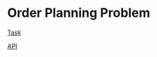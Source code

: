 # Order Planning Problem

[Task](https://lydian-girdle-3a2.notion.site/Order-Planning-Problem-242803404c754e3a857b881228043361)

[API](https://lydian-girdle-3a2.notion.site/API-8c955cdf3b1c4ee384da0a6084697753)
